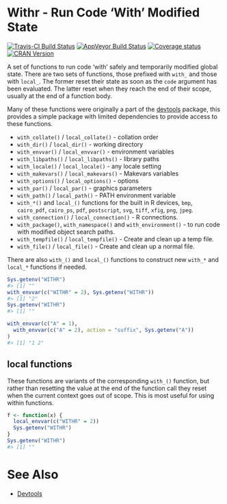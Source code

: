
<!-- README.md is generated from README.Rmd. Please edit that file -->

# Withr - Run Code ‘With’ Modified State

[![Travis-CI Build
Status](https://travis-ci.org/r-lib/withr.svg?branch=master)](https://travis-ci.org/r-lib/withr)
[![AppVeyor Build
Status](https://ci.appveyor.com/api/projects/status/github/r-lib/withr?branch=master&svg=true)](https://ci.appveyor.com/project/jimhester/withr)
[![Coverage
status](https://codecov.io/gh/r-lib/withr/branch/master/graph/badge.svg)](https://codecov.io/github/r-lib/withr?branch=master)
[![CRAN
Version](http://www.r-pkg.org/badges/version/withr)](http://www.r-pkg.org/pkg/withr)

A set of functions to run code ‘with’ safely and temporarily modified
global state. There are two sets of functions, those prefixed with
`with_` and those with `local_`. The former reset their state as soon as
the `code` argument has been evaluated. The latter reset when they reach
the end of their scope, usually at the end of a function body.

Many of these functions were originally a part of the
[devtools](https://github.com/hadley/devtools) package, this provides a
simple package with limited dependencies to provide access to these
functions.

  - `with_collate()` / `local_collate()` - collation order
  - `with_dir()` / `local_dir()` - working directory
  - `with_envvar()` / `local_envvar()` - environment variables
  - `with_libpaths()` / `local_libpaths()` - library paths
  - `with_locale()` / `local_locale()` - any locale setting
  - `with_makevars()` / `local_makevars()` - Makevars variables
  - `with_options()` / `local_options()` - options
  - `with_par()` / `local_par()` - graphics parameters
  - `with_path()` / `local_path()` - PATH environment variable
  - `with_*()` and `local_()` functions for the built in R devices,
    `bmp`, `cairo_pdf`, `cairo_ps`, `pdf`, `postscript`, `svg`, `tiff`,
    `xfig`, `png`, `jpeg`.
  - `with_connection()` / `local_connection()` - R connections.
  - `with_package()`, `with_namespace()` and `with_environment()` - to
    run code with modified object search paths.
  - `with_tempfile()` / `local_tempfile()` - Create and clean up a temp
    file.
  - `with_file()` / `local_file()` - Create and clean up a normal file.

There are also `with_()` and `local_()` functions to construct new
`with_*` and `local_*` functions if needed.

``` r
Sys.getenv("WITHR")
#> [1] ""
with_envvar(c("WITHR" = 2), Sys.getenv("WITHR"))
#> [1] "2"
Sys.getenv("WITHR")
#> [1] ""

with_envvar(c("A" = 1),
  with_envvar(c("A" = 2), action = "suffix", Sys.getenv("A"))
)
#> [1] "1 2"
```

## local functions

These functions are variants of the corresponding `with_()` function,
but rather than resetting the value at the end of the function call they
reset when the current context goes out of scope. This is most useful
for using within functions.

``` r
f <- function(x) {
  local_envvar(c("WITHR" = 2))
  Sys.getenv("WITHR")
}
Sys.getenv("WITHR")
#> [1] ""
```

# See Also

  - [Devtools](https://github.com/hadley/devtools)
